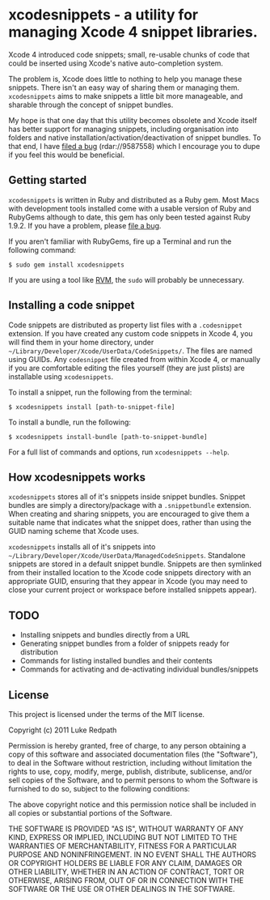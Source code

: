 # xcodesnippets - a utility for managing Xcode 4 snippet libraries.

Xcode 4 introduced code snippets; small, re-usable chunks of code that could be inserted using Xcode's native auto-completion system. 

The problem is, Xcode does little to nothing to help you manage these snippets. There isn't an easy way of sharing them or managing them. `xcodesnippets` aims to make snippets a little bit more manageable, and sharable through the concept of snippet bundles.

My hope is that one day that this utility becomes obsolete and Xcode itself has better support for managing snippets, including organisation into folders and native installation/activation/deactivation of snippet bundles. To that end, I have [filed a bug](http://openradar.appspot.com/radar?id=1214402) (rdar://9587558) which I encourage you to dupe if you feel this would be beneficial.

## Getting started

`xcodesnippets` is written in Ruby and distributed as a Ruby gem. Most Macs with development tools installed come with a usable version of Ruby and RubyGems although to date, this gem has only been tested against Ruby 1.9.2. If you have a problem, please [file a bug](https://github.com/lukeredpath/xcodesnippets/issues).

If you aren't familiar with RubyGems, fire up a Terminal and run the following command:

    $ sudo gem install xcodesnippets
    
If you are using a tool like [RVM](https://rvm.beginrescueend.com/), the `sudo` will probably be unnecessary.

## Installing a code snippet

Code snippets are distributed as property list files with a `.codesnippet` extension. If you have created any custom code snippets in Xcode 4, you will find them in your home directory, under `~/Library/Developer/Xcode/UserData/CodeSnippets/`. The files are named using GUIDs. Any `codesnippet` file created from within Xcode 4, or manually if you are comfortable editing the files yourself (they are just plists) are installable using `xcodesnippets`.

To install a snippet, run the following from the terminal:

    $ xcodesnippets install [path-to-snippet-file]
    
To install a bundle, run the following:

    $ xcodesnippets install-bundle [path-to-snippet-bundle]
    
For a full list of commands and options, run `xcodesnippets --help`.
    
## How xcodesnippets works

`xcodesnippets` stores all of it's snippets inside snippet bundles. Snippet bundles are simply a directory/package with a `.snippetbundle` extension. When creating and sharing snippets, you are encouraged to give them a suitable name that indicates what the snippet does, rather than using the GUID naming scheme that Xcode uses.

`xcodesnippets` installs all of it's snippets into `~/Library/Developer/Xcode/UserData/ManagedCodeSnippets`. Standalone snippets are stored in a default snippet bundle. Snippets are then symlinked from their installed location to the Xcode code snippets directory with an appropriate GUID, ensuring that they appear in Xcode (you may need to close your current project or workspace before installed snippets appear).

## TODO

* Installing snippets and bundles directly from a URL
* Generating snippet bundles from a folder of snippets ready for distribution
* Commands for listing installed bundles and their contents
* Commands for activating and de-activating individual bundles/snippets

## License

This project is licensed under the terms of the MIT license.

Copyright (c) 2011 Luke Redpath

Permission is hereby granted, free of charge, to any person obtaining a copy
of this software and associated documentation files (the "Software"), to deal
in the Software without restriction, including without limitation the rights
to use, copy, modify, merge, publish, distribute, sublicense, and/or sell
copies of the Software, and to permit persons to whom the Software is
furnished to do so, subject to the following conditions:

The above copyright notice and this permission notice shall be included in
all copies or substantial portions of the Software.

THE SOFTWARE IS PROVIDED "AS IS", WITHOUT WARRANTY OF ANY KIND, EXPRESS OR
IMPLIED, INCLUDING BUT NOT LIMITED TO THE WARRANTIES OF MERCHANTABILITY,
FITNESS FOR A PARTICULAR PURPOSE AND NONINFRINGEMENT. IN NO EVENT SHALL THE
AUTHORS OR COPYRIGHT HOLDERS BE LIABLE FOR ANY CLAIM, DAMAGES OR OTHER
LIABILITY, WHETHER IN AN ACTION OF CONTRACT, TORT OR OTHERWISE, ARISING FROM,
OUT OF OR IN CONNECTION WITH THE SOFTWARE OR THE USE OR OTHER DEALINGS IN
THE SOFTWARE.

